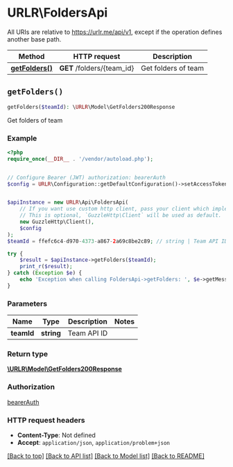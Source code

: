 # URLR\FoldersApi

All URIs are relative to https://urlr.me/api/v1, except if the operation defines another base path.

| Method | HTTP request | Description |
| ------------- | ------------- | ------------- |
| [**getFolders()**](FoldersApi.md#getFolders) | **GET** /folders/{team_id} | Get folders of team |


## `getFolders()`

```php
getFolders($teamId): \URLR\Model\GetFolders200Response
```

Get folders of team

### Example

```php
<?php
require_once(__DIR__ . '/vendor/autoload.php');


// Configure Bearer (JWT) authorization: bearerAuth
$config = URLR\Configuration::getDefaultConfiguration()->setAccessToken('YOUR_ACCESS_TOKEN');


$apiInstance = new URLR\Api\FoldersApi(
    // If you want use custom http client, pass your client which implements `GuzzleHttp\ClientInterface`.
    // This is optional, `GuzzleHttp\Client` will be used as default.
    new GuzzleHttp\Client(),
    $config
);
$teamId = ffefc6c4-d970-4373-a867-2a69c8be2c89; // string | Team API ID

try {
    $result = $apiInstance->getFolders($teamId);
    print_r($result);
} catch (Exception $e) {
    echo 'Exception when calling FoldersApi->getFolders: ', $e->getMessage(), PHP_EOL;
}
```

### Parameters

| Name | Type | Description  | Notes |
| ------------- | ------------- | ------------- | ------------- |
| **teamId** | **string**| Team API ID | |

### Return type

[**\URLR\Model\GetFolders200Response**](../Model/GetFolders200Response.md)

### Authorization

[bearerAuth](../../README.md#bearerAuth)

### HTTP request headers

- **Content-Type**: Not defined
- **Accept**: `application/json`, `application/problem+json`

[[Back to top]](#) [[Back to API list]](../../README.md#endpoints)
[[Back to Model list]](../../README.md#models)
[[Back to README]](../../README.md)
